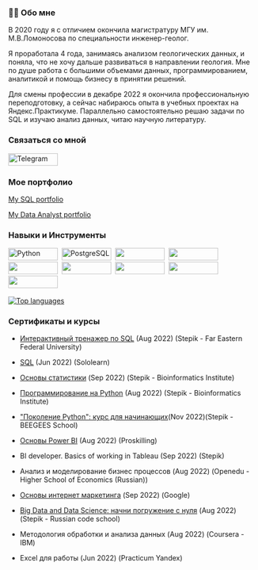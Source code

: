 
### :woman_technologist: Обо мне 
  В 2020 году я с отличием окончила магистратуру МГУ им. М.В.Ломоносова по специальности инженер-геолог.
  
  Я проработала 4 года, занимаясь анализом геологических данных, и поняла, что не хочу дальше развиваться в направлении геология. Мне по душе работа с большими объемами данных, программированием, аналитикой и помощь бизнесу в принятии решений.

Для смены профессии в декабре 2022 я окончила профессиональную переподготовку, а сейчас набираюсь опыта в учебных проектах на Яндекс.Практикуме. Параллельно самостоятельно решаю задачи по SQL и изучаю анализ данных, читаю научную литературу.

### Связаться со мной 

  <a href="https://t.me/ekaterina96zhuravleva">
    <img src="https://pbs.twimg.com/profile_banners/884842229730344961/1500142793/1500x500" alt="Telegram" width="100" height="25"/>
  </a>



### Мое портфолио 

[My SQL portfolio](https://github.com/zhuravleva-ekaterina/MY-SQL-portfolio)
  
[My Data Analyst portfolio](https://github.com/zhuravleva-ekaterina/data_analyst_portfolio)


[comment]: <  - :computer: I unload, transform, and clean up data using SQL queries.>

[comment]: <  - :memo: I calculate the key metrics of the company's work and evaluate their significance.>
  
[comment]: <  - :chart_with_upwards_trend: I help businesses make decisions based on data>
  
[comment]: <  - :bar_chart: Creating dashboards using Tableau>

[comment]: < - :zap: I spend my free time reading scientific articles and solving problems>

[comment]: < - :mailbox:How to reach me: [![Linkedin Badge](https://img.shields.io/badge/-kakbar-blue?style=flat&logo=Linkedin&logoColor=white)](your-linkedin-url)>
  


### Навыки и Инструменты 
<div id="header" align="left">
  <img src="https://camo.githubusercontent.com/a1b2dac5667822ee0d98ae6d799da61987fd1658dfeb4d2ca6e3c99b1535ebd8/68747470733a2f2f696d672e736869656c64732e696f2f62616467652f707974686f6e2d3336373041303f7374796c653d666f722d7468652d6261646765266c6f676f3d707974686f6e266c6f676f436f6c6f723d666664643534" title="MySQL" alt="Python" width="100" height="25"/>&nbsp;
  <img src="https://camo.githubusercontent.com/29e7fc6c62f61f432d3852fbfa4190ff07f397ca3bde27a8196bcd5beae3ff77/68747470733a2f2f696d672e736869656c64732e696f2f62616467652f706f7374677265732d2532333331363139322e7376673f7374796c653d666f722d7468652d6261646765266c6f676f3d706f737467726573716c266c6f676f436f6c6f723d7768697465" title="PostgreSQL" alt="PostgreSQL" width="100" height="25"/>&nbsp;
  <img src="https://camo.githubusercontent.com/e922b45bfb79029cf4436e255b0d17b00b651e13b24f1751a9f87b14055fb4b1/68747470733a2f2f696d672e736869656c64732e696f2f62616467652f6a7570797465722d2532334641304630302e7376673f7374796c653d666f722d7468652d6261646765266c6f676f3d6a757079746572266c6f676f436f6c6f723d7768697465"  width="100" height="25"/>&nbsp;
  <img src="https://camo.githubusercontent.com/2f9c3edd9ff2d48dd262b930c3f5faf9d5956ae61661f2df1d4c941f143d36c8/68747470733a2f2f696d672e736869656c64732e696f2f62616467652f506c6f746c792d2532333346344637352e7376673f7374796c653d666f722d7468652d6261646765266c6f676f3d706c6f746c79266c6f676f436f6c6f723d7768697465" width="100" height="25"/>&nbsp;
  <img src="https://camo.githubusercontent.com/e70497c8ce44be13c11100d9ca6cd835a78ef716df5b4385c44ada096dec357a/68747470733a2f2f696d672e736869656c64732e696f2f62616467652f53636950792d2532333043353541352e7376673f7374796c653d666f722d7468652d6261646765266c6f676f3d7363697079266c6f676f436f6c6f723d257768697465" width="100" height="25"/>&nbsp;
  <img src="https://camo.githubusercontent.com/a1c5e9056e3be1e1058d8517b025af60f61f75395a78245776db71a7703aff9c/68747470733a2f2f696d672e736869656c64732e696f2f62616467652f6e756d70792d2532333031333234332e7376673f7374796c653d666f722d7468652d6261646765266c6f676f3d6e756d7079266c6f676f436f6c6f723d7768697465" width="100" height="25"/>&nbsp;
  <img src="https://camo.githubusercontent.com/b310667470594171440f9b80f624787ea58555296d88af177788509b0d73a40b/68747470733a2f2f696d672e736869656c64732e696f2f62616467652f73716c6974652d2532333037343035652e7376673f7374796c653d666f722d7468652d6261646765266c6f676f3d73716c697465266c6f676f436f6c6f723d7768697465" width="100" height="25"/>&nbsp;
  <img src="https://camo.githubusercontent.com/f737c8a9e60949e59f80fcca0b0019df76efb3c8ae56d38736bb93e44b447000/68747470733a2f2f696d672e736869656c64732e696f2f62616467652f70616e6461732d2532333135303435382e7376673f7374796c653d666f722d7468652d6261646765266c6f676f3d70616e646173266c6f676f436f6c6f723d7768697465" width="100" height="25"/>&nbsp;
  <img src="https://camo.githubusercontent.com/1b1a1740cefbf2af3fa3573461dfaa66f314a9c10671d00293060d455e1659a3/68747470733a2f2f696d672e736869656c64732e696f2f62616467652f5461626c6561752d4539373632373f7374796c653d666f722d7468652d6261646765266c6f676f3d5461626c656175266c6f676f436f6c6f723d7768697465" width="100" height="25"/>&nbsp;

<div>  

[![Top languages](https://github-readme-stats.vercel.app/api/top-langs/?username=zhuravleva-ekaterina&layout=compact)](https://github.com/zhuravleva-ekaterina/github-readme-stats)

</div> 


### Сертификаты и курсы
    
  - [Интерактивный тренажер по SQL](https://stepik.org/cert/1638703) (Aug 2022) (Stepik - Far Eastern Federal University)
    
  - [SQL](https://www.sololearn.com/Certificate/CT-9VVPIY2W/png) (Jun 2022) (Sololearn)
    
  - [Основы статистики](https://stepik.org/cert/1682882) (Sep 2022) (Stepik - Bioinformatics Institute)
    
  - [Программирование на Python](https://stepik.org/cert/1632376) (Aug 2022) (Stepik - Bioinformatics Institute)
  - ["Поколение Python": курс для начинающих](https://stepik.org/cert/1757321)(Nov 2022)(Stepik - BEEGEES School)
    
  - [Основы Power BI](https://proskilling.ru/pl/262767526) (Aug 2022) (Proskilling)
    
  - BI developer. Basics of working in Tableau (Sep 2022) (Stepik)
    
  - Анализ и моделирование бизнес процессов (Aug 2022) (Openedu - Higher School of Economics (Russian)) 
    
  -  [Основы интернет маркетинга](https://learndigital.withgoogle.com/89254718-fa8c-44af-83bc-10c72b5d9366) (Sep 2022) (Google) 
    
  -  [Big Data and Data Science: начни погружение с нуля](https://stepik.org/cert/1629025) (Aug 2022) (Stepik - Russian code school) 
    
  -  Методология обработки и анализа данных (Aug 2022) (Coursera - IBM)
    
  -  Excel для работы (Jun 2022) (Practicum Yandex)  

</details>


